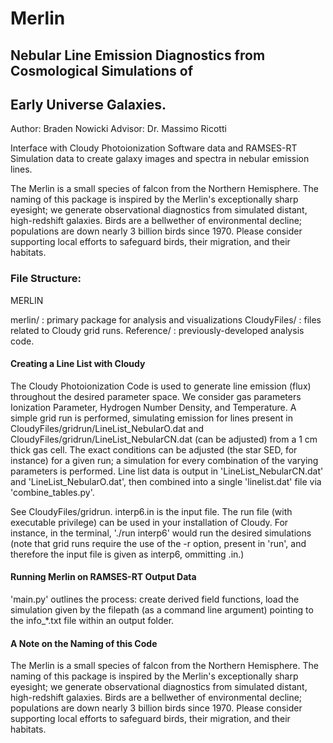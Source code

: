 # Merlin

## Nebular Line Emission Diagnostics from Cosmological Simulations of 
## Early Universe Galaxies.

Author: Braden Nowicki
Advisor: Dr. Massimo Ricotti

Interface with Cloudy Photoionization Software data and RAMSES-RT Simulation
data to create galaxy images and spectra in nebular emission lines.

The Merlin is a small species of falcon from the Northern Hemisphere.
The naming of this package is inspired by the Merlin's exceptionally sharp
eyesight; we generate observational diagnostics from simulated distant,
high-redshift galaxies. Birds are a bellwether of environmental decline;
populations are down nearly 3 billion birds since 1970. Please consider
supporting local efforts to safeguard birds, their migration, and their
habitats.

### File Structure:

MERLIN

merlin/ : primary package for analysis and visualizations
CloudyFiles/ : files related to Cloudy grid runs.
Reference/ : previously-developed analysis code.

#### Creating a Line List with Cloudy

The Cloudy Photoionization Code is used to generate line emission (flux)
throughout the desired parameter space. We consider gas parameters
Ionization Parameter, Hydrogen Number Density, and Temperature.
A simple grid run is performed, simulating emission for lines present in
CloudyFiles/gridrun/LineList_NebularO.dat and
CloudyFiles/gridrun/LineList_NebularCN.dat (can be adjusted)
from a 1 cm thick gas cell. The exact conditions can be adjusted (the star
SED, for instance) for a given run; a simulation for every combination of the
varying parameters is performed. Line list data is output in
'LineList_NebularCN.dat' and 'LineList_NebularO.dat', then combined into a
single 'linelist.dat' file via 'combine_tables.py'.

See CloudyFiles/gridrun. interp6.in is the input file. The run file (with
executable privilege) can be used in your installation of Cloudy.
For instance, in the terminal, './run interp6' would run the desired
simulations (note that grid runs require the use of the -r option, present
in 'run', and therefore the input file is given as interp6, ommitting .in.)

#### Running Merlin on RAMSES-RT Output Data

'main.py' outlines the process: create derived field functions, load
the simulation given by the filepath (as a command line argument) pointing to
the info_*.txt file within an output folder.


#### A Note on the Naming of this Code

The Merlin is a small species of falcon from the Northern Hemisphere.
The naming of this package is inspired by the Merlin's exceptionally sharp
eyesight; we generate observational diagnostics from simulated distant,
high-redshift galaxies. Birds are a bellwether of environmental decline;
populations are down nearly 3 billion birds since 1970. Please consider
supporting local efforts to safeguard birds, their migration, and their
habitats.